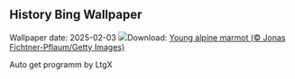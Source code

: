 ## History Bing Wallpaper
Wallpaper date: 2025-02-03
![](https://www.bing.com/th?id=OHR.AustriaMarmot_EN-US0012248153_UHD.jpg&w=1000)Download: [Young alpine marmot (© Jonas Fichtner-Pflaum/Getty Images)](https://www.bing.com/th?id=OHR.AustriaMarmot_EN-US0012248153_UHD.jpg)

Auto get programm by LtgX
